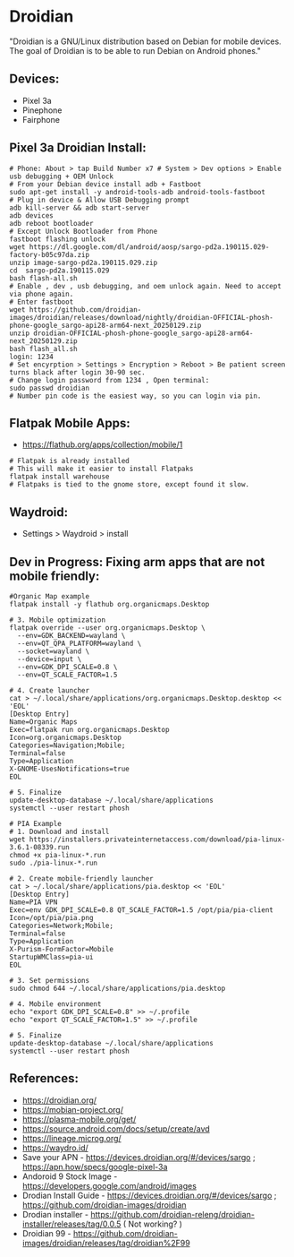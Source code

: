 Droidian
========
"Droidian is a GNU/Linux distribution based on Debian for mobile devices. The goal of Droidian is to be able to run Debian on Android phones."

Devices:
--------
* Pixel 3a
* Pinephone
* Fairphone

Pixel 3a Droidian Install:
--------------------------
```
# Phone: About > tap Build Number x7 # System > Dev options > Enable usb debugging + OEM Unlock
# From your Debian device install adb + Fastboot
sudo apt-get install -y android-tools-adb android-tools-fastboot
# Plug in device & Allow USB Debugging prompt
adb kill-server && adb start-server
adb devices
adb reboot bootloader
# Except Unlock Bootloader from Phone
fastboot flashing unlock
wget https://dl.google.com/dl/android/aosp/sargo-pd2a.190115.029-factory-b05c97da.zip
unzip image-sargo-pd2a.190115.029.zip
cd  sargo-pd2a.190115.029
bash flash-all.sh
# Enable , dev , usb debugging, and oem unlock again. Need to accept via phone again.
# Enter fastboot
wget https://github.com/droidian-images/droidian/releases/download/nightly/droidian-OFFICIAL-phosh-phone-google_sargo-api28-arm64-next_20250129.zip
unzip droidian-OFFICIAL-phosh-phone-google_sargo-api28-arm64-next_20250129.zip
bash flash_all.sh
login: 1234
# Set encyrption > Settings > Encryption > Reboot > Be patient screen turns black after login 30-90 sec.
# Change login password from 1234 , Open terminal:
sudo passwd droidian 
# Number pin code is the easiest way, so you can login via pin.
```

Flatpak Mobile Apps:
-------------------
* https://flathub.org/apps/collection/mobile/1
```
# Flatpak is already installed
# This will make it easier to install Flatpaks
flatpak install warehouse
# Flatpaks is tied to the gnome store, except found it slow. 
```

Waydroid:
---------
* Settings > Waydroid > install 

Dev in Progress: Fixing arm apps that are not mobile friendly:
--------------------------------------------------
```
#Organic Map example
flatpak install -y flathub org.organicmaps.Desktop

# 3. Mobile optimization
flatpak override --user org.organicmaps.Desktop \
  --env=GDK_BACKEND=wayland \
  --env=QT_QPA_PLATFORM=wayland \
  --socket=wayland \          
  --device=input \            
  --env=GDK_DPI_SCALE=0.8 \  
  --env=QT_SCALE_FACTOR=1.5  

# 4. Create launcher 
cat > ~/.local/share/applications/org.organicmaps.Desktop.desktop << 'EOL'
[Desktop Entry]
Name=Organic Maps
Exec=flatpak run org.organicmaps.Desktop
Icon=org.organicmaps.Desktop
Categories=Navigation;Mobile;
Terminal=false
Type=Application
X-GNOME-UsesNotifications=true
EOL

# 5. Finalize 
update-desktop-database ~/.local/share/applications
systemctl --user restart phosh 

# PIA Example
# 1. Download and install
wget https://installers.privateinternetaccess.com/download/pia-linux-3.6.1-08339.run
chmod +x pia-linux-*.run
sudo ./pia-linux-*.run

# 2. Create mobile-friendly launcher
cat > ~/.local/share/applications/pia.desktop << 'EOL'
[Desktop Entry]
Name=PIA VPN
Exec=env GDK_DPI_SCALE=0.8 QT_SCALE_FACTOR=1.5 /opt/pia/pia-client
Icon=/opt/pia/pia.png
Categories=Network;Mobile;
Terminal=false
Type=Application
X-Purism-FormFactor=Mobile
StartupWMClass=pia-ui
EOL

# 3. Set permissions
sudo chmod 644 ~/.local/share/applications/pia.desktop

# 4. Mobile environment
echo "export GDK_DPI_SCALE=0.8" >> ~/.profile
echo "export QT_SCALE_FACTOR=1.5" >> ~/.profile

# 5. Finalize
update-desktop-database ~/.local/share/applications
systemctl --user restart phosh
```

References:
-----------
* https://droidian.org/
* https://mobian-project.org/
* https://plasma-mobile.org/get/
* https://source.android.com/docs/setup/create/avd
* https://lineage.microg.org/
* https://waydro.id/
* Save your APN - https://devices.droidian.org/#/devices/sargo ; https://apn.how/specs/google-pixel-3a
* Andoroid 9 Stock Image - https://developers.google.com/android/images
* Drodian Install Guide - https://devices.droidian.org/#/devices/sargo ; https://github.com/droidian-images/droidian 
* Drodian installer - https://github.com/droidian-releng/droidian-installer/releases/tag/0.0.5 ( Not working? )
* Droidian 99 - https://github.com/droidian-images/droidian/releases/tag/droidian%2F99